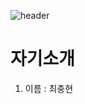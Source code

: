 ![header](https://capsule-render.vercel.app/api?type=Rect&color=gradient&height=300&text=welcome%20to%20my%20GitHub!&desc=hello&descSize=40&descAlignY=70&fontSize=65&fontColor=#d6ace6&animation=scaleIn&fontAlign=50)

# 자기소개
 1. 이름 : 최충현

